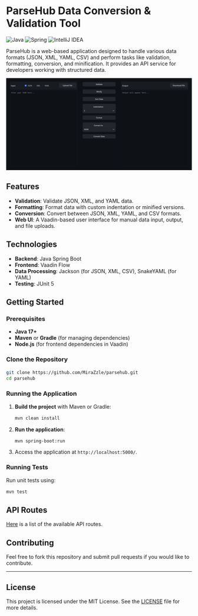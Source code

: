 # ParseHub Data Conversion & Validation Tool

![Java](https://img.shields.io/badge/java-%23ED8B00.svg?style=for-the-badge&logo=openjdk&logoColor=white)   ![Spring](https://img.shields.io/badge/spring-%236DB33F.svg?style=for-the-badge&logo=spring&logoColor=white) ![IntelliJ IDEA](https://img.shields.io/badge/IntelliJIDEA-000000.svg?style=for-the-badge&logo=intellij-idea&logoColor=white)

ParseHub is a web-based application designed to handle various data formats (JSON, XML, YAML, CSV) and perform tasks like validation, formatting, conversion, and minification. It provides an API service for developers working with structured data.

![ui showcase](/docs/assets/ui_showcase.png)

## Features

- **Validation**: Validate JSON, XML, and YAML data.  
- **Formatting**: Format data with custom indentation or minified versions.  
- **Conversion**: Convert between JSON, XML, YAML, and CSV formats.  
- **Web UI**: A Vaadin-based user interface for manual data input, output, and file uploads.

## Technologies

- **Backend**: Java Spring Boot  
- **Frontend**: Vaadin Flow  
- **Data Processing**: Jackson (for JSON, XML, CSV), SnakeYAML (for YAML)  
- **Testing**: JUnit 5  

## Getting Started

### Prerequisites

- **Java 17+**  
- **Maven** or **Gradle** (for managing dependencies)  
- **Node.js** (for frontend dependencies in Vaadin)

### Clone the Repository

```bash
git clone https://github.com/MiraZzle/parsehub.git
cd parsehub
```

### Running the Application

1. **Build the project** with Maven or Gradle:

   ```bash
   mvn clean install
   ```

2. **Run the application**:

   ```bash
   mvn spring-boot:run
   ```

3. Access the application at `http://localhost:5000/`.

### Running Tests

Run unit tests using:

```bash
mvn test
```

## API Routes

[Here](/docs/api.md) is a list of the available API routes.

## Contributing

Feel free to fork this repository and submit pull requests if you would like to contribute.

---

## License

This project is licensed under the MIT License. See the [LICENSE](LICENSE) file for more details.
